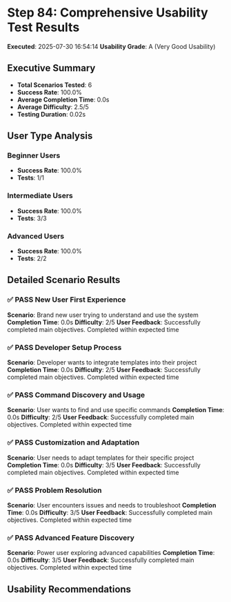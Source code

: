 # Step 84: Comprehensive Usability Test Results

**Executed**: 2025-07-30 16:54:14
**Usability Grade**: A (Very Good Usability)

## Executive Summary

- **Total Scenarios Tested**: 6
- **Success Rate**: 100.0%
- **Average Completion Time**: 0.0s
- **Average Difficulty**: 2.5/5
- **Testing Duration**: 0.02s

## User Type Analysis

### Beginner Users
- **Success Rate**: 100.0%
- **Tests**: 1/1

### Intermediate Users
- **Success Rate**: 100.0%
- **Tests**: 3/3

### Advanced Users
- **Success Rate**: 100.0%
- **Tests**: 2/2

## Detailed Scenario Results

### ✅ PASS New User First Experience
**Scenario**: Brand new user trying to understand and use the system
**Completion Time**: 0.0s
**Difficulty**: 2/5
**User Feedback**: Successfully completed main objectives. Completed within expected time

### ✅ PASS Developer Setup Process
**Scenario**: Developer wants to integrate templates into their project
**Completion Time**: 0.0s
**Difficulty**: 2/5
**User Feedback**: Successfully completed main objectives. Completed within expected time

### ✅ PASS Command Discovery and Usage
**Scenario**: User wants to find and use specific commands
**Completion Time**: 0.0s
**Difficulty**: 2/5
**User Feedback**: Successfully completed main objectives. Completed within expected time

### ✅ PASS Customization and Adaptation
**Scenario**: User needs to adapt templates for their specific project
**Completion Time**: 0.0s
**Difficulty**: 3/5
**User Feedback**: Successfully completed main objectives. Completed within expected time

### ✅ PASS Problem Resolution
**Scenario**: User encounters issues and needs to troubleshoot
**Completion Time**: 0.0s
**Difficulty**: 3/5
**User Feedback**: Successfully completed main objectives. Completed within expected time

### ✅ PASS Advanced Feature Discovery
**Scenario**: Power user exploring advanced capabilities
**Completion Time**: 0.0s
**Difficulty**: 3/5
**User Feedback**: Successfully completed main objectives. Completed within expected time

## Usability Recommendations

